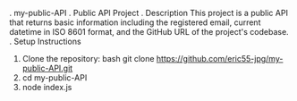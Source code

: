 . my-public-API
. Public API Project 
. Description This project is a public API that returns basic information including the registered email, current datetime in ISO 8601 format, and the GitHub URL of the project's codebase.  . Setup Instructions 
1. Clone the repository:    bash    git clone https://github.com/eric55-jpg/my-public-API.git    
2. cd my-public-API
3. node index.js

